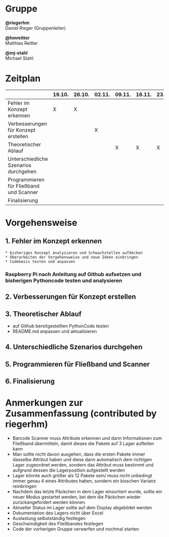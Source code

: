 # Gruppe
**@riegerhm**\
Daniel Rieger (Gruppenleiter)

**@hmreitter**\
Matthias Reitter

**@mj-stahl**\
Michael Stahl

# Zeitplan
| | 19.10. | 26.10. | 02.11.|  09.11. | 16.11. | 23.11. | 30.11. | 07.12.|  14.12. | 21.12.| 11.01. | 18.01. |
| ------ | ------ | ------ | ------ | ------ | ------ | ------ | ------ | ------ | ------ | ------ |------ | ------ |
| Fehler im Konzept erkennen| X|  X|
| Verbesserungen für Konzept erstellen |||X|
| Theoretischer Ablauf ||||X|X|X|X|Überarbeitung Readme|
| Unterschiedliche Szenarios durchgehen ||
| Programmieren für Fließband und Scanner ||||||||X|
| Finalisierung |||||||||||X|

# Vorgehensweise
## 1. Fehler im Konzept erkennen
    * bisheriges Konzept analysieren und Schwachstellen aufdecken
    * Überarbeiten der Vorgehensweise und neue Ideen einbringen
    * Codebasis testen und anpassen
   ### Raspberry Pi nach Anleitung auf Github aufsetzen und bisherigen Pythoncode testen und analysieren
## 2. Verbesserungen für Konzept erstellen
## 3. Theoretischer Ablauf
   * auf Github bereitgestellten PythonCode testen
   * README.md anpassen und aktualisieren
## 4. Unterschiedliche Szenarios durchgehen
## 5. Programmieren für Fließband und Scanner
## 6. Finalisierung


# Anmerkungen zur Zusammenfassung (contributed by riegerhm)
*	Barcode Scanner muss Attribute erkennen und dann Informationen zum Fließband übermitteln, damit dieses die Pakete auf 3 Lager aufteilen kann
*	Man sollte nicht davon ausgehen, dass die ersten Pakete immer dasselbe Attribut haben und diese dann automatisch dem richtigen Lager zugeordnet werden, sondern das 
Attribut muss bestimmt und aufgrund dessen die Lagerposition aufgestellt werden
*	Lager könnte auch größer als 12 Pakete sein/ muss nicht unbedingt immer genau 4 eines Attributes haben, sondern ein bisschen Varianz reinbringen
*	Nachdem das letzte Päckchen in dem Lager einsortiert wurde, sollte ein neuer Modus gestartet werden, bei dem die Päckchen wieder zurückangefordert werden können.
*	Aktueller Status im Lager sollte auf dem Display abgebildet werden
*	Dokumentation des Lagers nicht über Excel
*	Auslastung selbstständig festlegen
*	Geschwindigkeit des Fließbandes festlegen
*	Code der vorherigen Gruppe verwerfen und nochmal starten
